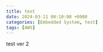 ```yaml
---
title: test
date: 2024-03-11 00:10:00 +0900
categories: [Embedded System, test]
tags: [AWS]
---
```


test ver 2 